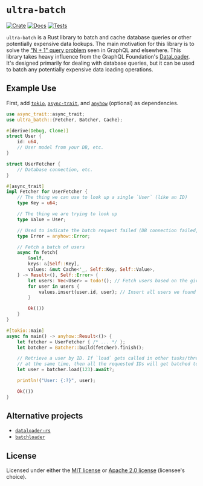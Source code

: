 # `ultra-batch`

[![Crate](https://img.shields.io/crates/v/ultra-batch)](https://crates.io/crates/ultra-batch)
[![Docs](https://docs.rs/ultra-batch/badge.svg)](https://docs.rs/ultra-batch)
[![Tests](https://github.com/kylewlacy/ultra-batch/workflows/Tests/badge.svg)](https://github.com/kylewlacy/ultra-batch/actions)

`ultra-batch` is a Rust library to batch and cache database queries or other potentially expensive data lookups. The main motivation for this library is to solve the ["N + 1" query problem](https://stackoverflow.com/q/97197) seen in GraphQL and elsewhere. This library takes heavy influence from the GraphQL Foundation's [DataLoader](https://github.com/graphql/dataloader). It's designed primarily for dealing with database queries, but it can be used to batch any potentially expensive data loading operations.

## Example Use

First, add [`tokio`](https://crates.io/crates/tokio), [`async-trait`](https://crates.io/crates/async-trait), and [`anyhow`](https://crates.io/crates/anyhow) (optional) as dependencies.

```rust
use async_trait::async_trait;
use ultra_batch::{Fetcher, Batcher, Cache};

#[derive(Debug, Clone)]
struct User {
    id: u64,
    // User model from your DB, etc.
}

struct UserFetcher {
    // Database connection, etc.
}

#[async_trait]
impl Fetcher for UserFetcher {
    // The thing we can use to look up a single `User` (like an ID)
    type Key = u64;

    // The thing we are trying to look up
    type Value = User;

    // Used to indicate the batch request failed (DB connection failed, etc)
    type Error = anyhow::Error;

    // Fetch a batch of users
    async fn fetch(
        &self,
        keys: &[Self::Key],
        values: &mut Cache<'_, Self::Key, Self::Value>,
    ) -> Result<(), Self::Error> {
        let users: Vec<User> = todo!(); // Fetch users based on the given keys
        for user in users {
            values.insert(user.id, user); // Insert all users we found
        }

        Ok(())
    }
}

#[tokio::main]
async fn main() -> anyhow::Result<()> {
    let fetcher = UserFetcher { /* ... */ };
    let batcher = Batcher::build(fetcher).finish();

    // Retrieve a user by ID. If `load` gets called in other tasks/threads
    // at the same time, then all the requested IDs will get batched together
    let user = batcher.load(123).await?;

    println!("User: {:?}", user);

    Ok(())
}
```

## Alternative projects

- [`dataloader-rs`](https://github.com/cksac/dataloader-rs)
- [`batchloader`](https://github.com/Lucretiel/batchloader)

## License

Licensed under either the [MIT license](LICENSE-MIT) or [Apache 2.0 license](LICENSE-APACHE) (licensee's choice).
